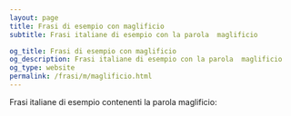 ```yaml
---
layout: page
title: Frasi di esempio con maglificio 
subtitle: Frasi italiane di esempio con la parola  maglificio

og_title: Frasi di esempio con maglificio 
og_description: Frasi italiane di esempio con la parola  maglificio
og_type: website
permalink: /frasi/m/maglificio.html
---
```


Frasi italiane di esempio contenenti la parola maglificio:


